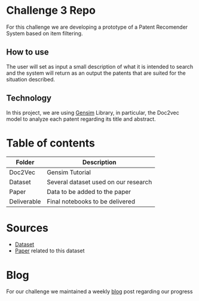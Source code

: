 # Challenge 3 Repo
For this challenge we are developing a prototype of a Patent Recomender System based on item filtering. 

## How to use

The user will set as input a small description of what it is intended to search and the system will return as an output the patents that are suited for the situation described.

## Technology

In this project, we are using [Gensim](https://radimrehurek.com/gensim/) Library, in particular, the Doc2vec model to analyze each patent regarding its title and abstract. 

# Table of contents
| Folder      | Description                                 |
| ----------- | ------------------------------------------- |
| Doc2Vec     | Gensim Tutorial                             |
| Dataset     | Several dataset used on our research        |
| Paper       | Data to be added to the paper               |
| Deliverable | Final notebooks to be delivered             |

# Sources
+ [Dataset](https://dataverse.harvard.edu/dataset.xhtml?persistentId=doi:10.7910/DVN/BW3ACK)
+ [Paper](https://www.ncbi.nlm.nih.gov/pmc/articles/PMC5405987/) related to this dataset

# Blog
For our challenge we maintained a weekly [blog](https://meiaequipa7.wordpress.com/) post regarding our progress

